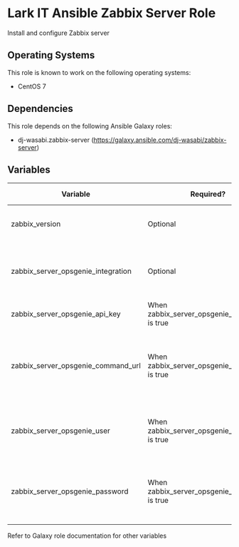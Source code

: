 # Lark IT Ansible Zabbix Server Role

Install and configure Zabbix server

## Operating Systems
This role is known to work on the following operating systems:
- CentOS 7

## Dependencies
This role depends on the following Ansible Galaxy roles:
- dj-wasabi.zabbix-server (https://galaxy.ansible.com/dj-wasabi/zabbix-server)

## Variables
| Variable | Required? | Default Value | Type | Description |
|----------|--------|-------|------|--------|
| zabbix_version | Optional | 4.2 | String | Zabbix package major version |
| zabbix_server_opsgenie_integration | Optional | false | Boolean | Wheter or not to include OpsGenie integration configuration |
| zabbix_server_opsgenie_api_key | When zabbix_server_opsgenie_integration is true | N/A | Sring | OpsGenie API key |
| zabbix_server_opsgenie_command_url | When zabbix_server_opsgenie_integration is true | N/A | String | The Zabbix URL the OpsGenie plugin should use to execute commands on Zabbix |
| zabbix_server_opsgenie_user | When zabbix_server_opsgenie_integration is true | opsgenie | String | The Zabbix user that the OpsGenie plugin uses to authenticate 
| zabbix_server_opsgenie_password | When zabbix_server_opsgenie_integration is true | N/A | String | The Zabbix password that the OpsGenie plugin uses to authenticate |

Refer to Galaxy role documentation for other variables